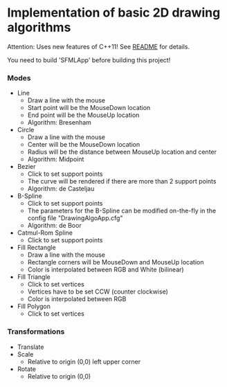 # Implementation of basic 2D drawing algorithms 

Attention: Uses new features of C++11! See [README](https://github.com/jschmer/MedienInformatik) for details.

You need to build 'SFMLApp' before building this project!

### Modes
* Line
    * Draw a line with the mouse
    * Start point will be the MouseDown location
    * End point will be the MouseUp location
    * Algorithm: Bresenham
* Circle
    * Draw a line with the mouse
    * Center will be the MouseDown location
    * Radius will be the distance between MouseUp location and center
    * Algorithm: Midpoint
* Bezier
    * Click to set support points
    * The curve will be rendered if there are more than 2 support points
    * Algorithm: de Casteljau
* B-Spline
    * Click to set support points
    * The parameters for the B-Spline can be modified on-the-fly in the config file "DrawingAlgoApp.cfg"
    * Algorithm: de Boor
* Catmul-Rom Spline
    * Click to set support points
* Fill Rectangle
    * Draw a line with the mouse
    * Rectangle corners will be MouseDown and MouseUp location
    * Color is interpolated between RGB and White (bilinear)
* Fill Triangle
    * Click to set vertices
    * Vertices have to be set CCW (counter clockwise)
    * Color is interpolated between RGB
* Fill Polygon
    * Click to set vertices
    
### Transformations
* Translate
* Scale
    * Relative to origin (0,0) left upper corner
* Rotate
    * Relative to origin (0,0)